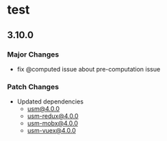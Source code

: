 # test

## 3.10.0

### Major Changes

- fix @computed issue about pre-computation issue

### Patch Changes

- Updated dependencies
  - usm@4.0.0
  - usm-redux@4.0.0
  - usm-mobx@4.0.0
  - usm-vuex@4.0.0
